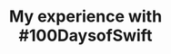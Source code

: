 ---
layout: ../../layouts/MarkdownPostLayout.astro
title: "My experience with #100DaysofSwift"
pubDate: 03-11-2025
description: "just another post"
tags: ["astro", "learning", "webdev"]
---